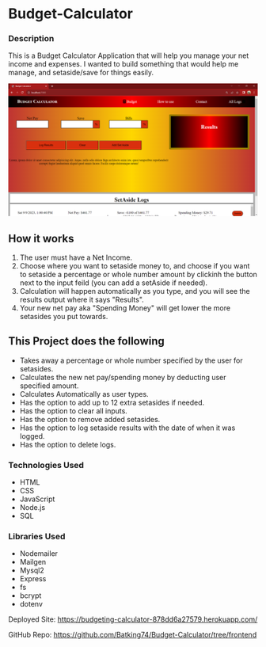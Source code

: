 # Budget-Calculator

### Description
This is a Budget Calculator Application that will help you manage your net income and expenses.
I wanted to build something that would help me manage, and setaside/save for things easily.

![Image of Nazir's Budget Calculator Project](./public/assets/Budget_Calculator_Project.png)

## How it works
  1. The user must have a Net Income.
  2. Choose where you want to setaside money to, and choose if you want to setaside a percentage or whole number amount by clickinh the button next to the input feild (you can add a setAside if needed).
  3. Calculation will happen automatically as you type, and you will see the results output where it says "Results".
  4. Your new net pay aka "Spending Money" will get lower the more setasides you put towards.


## This Project does the following
  - Takes away a percentage or whole number specified by the user for setasides.
  - Calculates the new net pay/spending money by deducting user specified amount.
  - Calculates Automatically as user types.
  - Has the option to add up to 12 extra setasides if needed.
  - Has the option to clear all inputs.
  - Has the option to remove added setasides.
  - Has the option to log setaside results with the date of when it was logged.
  - Has the option to delete logs.
  

### Technologies Used
- HTML
- CSS
- JavaScript
- Node.js
- SQL

### Libraries Used
- Nodemailer
- Mailgen
- Mysql2
- Express
- fs
- bcrypt
- dotenv

Deployed Site: https://budgeting-calculator-878dd6a27579.herokuapp.com/

GitHub Repo: https://github.com/Batking74/Budget-Calculator/tree/frontend
